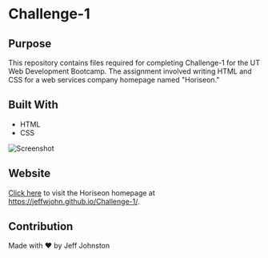 # Challenge-1

## Purpose
 This repository contains files required for completing Challenge-1 for the UT Web Development Bootcamp. The assignment involved writing HTML and CSS for a web services company homepage named "Horiseon." 
 
 ## Built With
* HTML
* CSS
 
 ![Screenshot](assets/images/screen-shot.png)
 
 ## Website
 [Click here](https://jeffwjohn.github.io/Challenge-1/) to visit the Horiseon homepage at https://jeffwjohn.github.io/Challenge-1/.
 
## Contribution
Made with ❤️ by Jeff Johnston
 
